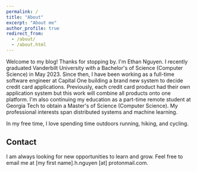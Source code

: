```yaml
---
permalink: /
title: "About"
excerpt: "About me"
author_profile: true
redirect_from: 
  - /about/
  - /about.html
---
```


Welcome to my blog! Thanks for stopping by. I'm Ethan Nguyen. I recently graduated Vanderbilt University with a Bachelor's of Science (Computer Science) in May 2023. Since then, I have been working as a full-time software engineer at Capital One building a brand new system to decide credit card applications. Previously, each credit card product had their own application system but this work will combine all products onto one platform. I'm also continuing my education as a part-time remote student at Georgia Tech to obtain a Master's of Science (Computer Science). My professional interests span distributed systems and machine learning.

In my free time, I love spending time outdoors running, hiking, and cycling. 

## Contact
I am always looking for new opportunities to learn and grow. Feel free to email me at [my first name].h.nguyen [at] protonmail.com.
